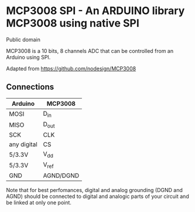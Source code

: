 # MCP3008 SPI - An ARDUINO library MCP3008 using native SPI
Public domain

MCP3008 is a 10 bits, 8 channels ADC that can be controlled from an Arduino using SPI.

Adapted from https://github.com/nodesign/MCP3008

## Connections

Arduino | MCP3008
------- | -------
MOSI    | D<sub>in</sub>
MISO    | D<sub>out</sub>
SCK     | CLK
any digital | CS
5/3.3V  | V<sub>dd</sub>
5/3.3V   | V<sub>ref</ref>
GND  | AGND/DGND

Note that for best perfomances, digital and analog grounding (DGND and AGND) should be connected to digital and analogic parts of your circuit and be linked at only one point.
